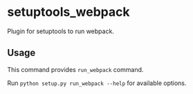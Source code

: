 # setuptools_webpack #

Plugin for setuptools to run webpack.

## Usage ##

This command provides `run_webpack` command.

Run `python setup.py run_webpack --help` for available options.
